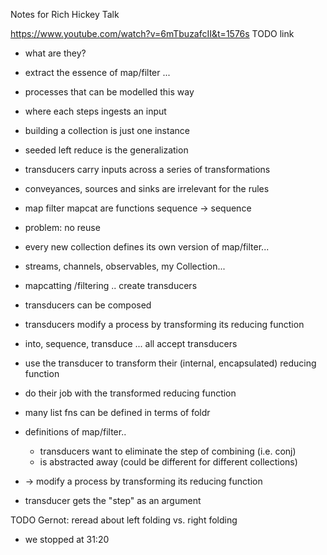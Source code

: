 Notes for Rich Hickey Talk

https://www.youtube.com/watch?v=6mTbuzafcII&t=1576s
TODO link

* what are they?
 * extract the essence of map/filter ...

* processes that can be modelled this way
 * where each steps ingests an input 
 * building a collection is just one instance
 * seeded left reduce is the generalization

* transducers carry inputs across a series of transformations

* conveyances, sources and sinks are irrelevant for the rules

* map filter mapcat are functions sequence -> sequence

* problem: no reuse
* every new collection defines its own version of map/filter...
 * streams, channels, observables, my Collection...
 
* mapcatting /filtering .. create transducers

* transducers can be composed
* transducers modify a process by transforming its reducing function

* into, sequence, transduce ... all accept transducers
* use the transducer to transform their (internal, encapsulated) reducing function
* do their job with the transformed reducing function

* many list fns can be defined in terms of foldr

* definitions of map/filter..
  * transducers want to eliminate the step of combining (i.e. conj)
  * is abstracted away (could be different for different collections)

* -> modify a process by transforming its reducing function
* transducer gets the "step" as an argument


TODO Gernot: reread about left folding vs. right folding

* we stopped at 31:20


 
